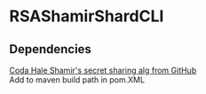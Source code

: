 # RSAShamirShardCLI

## Dependencies
[Coda Hale Shamir's secret sharing alg from GitHub](https://github.com/codahale/shamir)
<br>
Add to maven build path in pom.XML